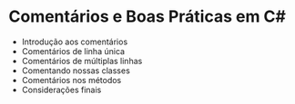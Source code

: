 ﻿# Comentários e Boas Práticas em C#

- Introdução aos comentários
- Comentários de linha única
- Comentários de múltiplas linhas
- Comentando nossas classes
- Comentários nos métodos
- Considerações finais